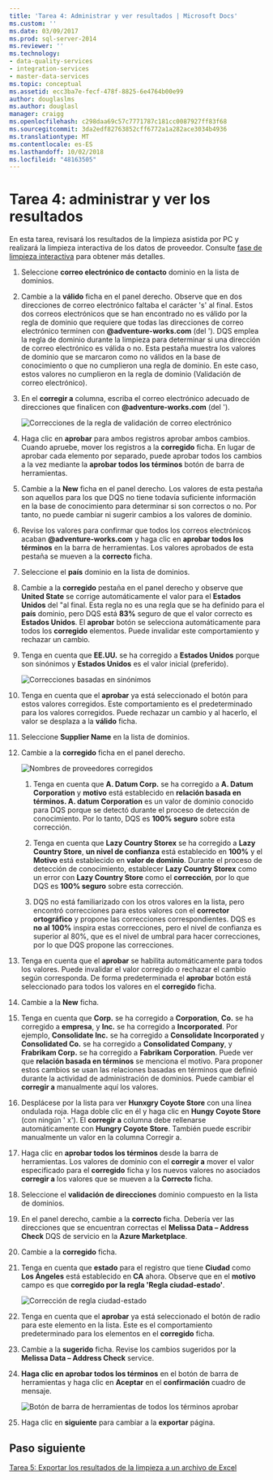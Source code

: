 ```yaml
---
title: 'Tarea 4: Administrar y ver resultados | Microsoft Docs'
ms.custom: ''
ms.date: 03/09/2017
ms.prod: sql-server-2014
ms.reviewer: ''
ms.technology:
- data-quality-services
- integration-services
- master-data-services
ms.topic: conceptual
ms.assetid: ecc3ba7e-fecf-478f-8825-6e4764b00e99
author: douglaslms
ms.author: douglasl
manager: craigg
ms.openlocfilehash: c298daa69c57c7771787c181cc0087927ff83f68
ms.sourcegitcommit: 3da2edf82763852cff6772a1a282ace3034b4936
ms.translationtype: MT
ms.contentlocale: es-ES
ms.lasthandoff: 10/02/2018
ms.locfileid: "48163505"
---
```

# <a name="task-4-manaing-and-viewing-results"></a>Tarea 4: administrar y ver los resultados
  En esta tarea, revisará los resultados de la limpieza asistida por PC y realizará la limpieza interactiva de los datos de proveedor. Consulte [fase de limpieza interactiva](http://msdn.microsoft.com/library/hh213061.aspx#Interactive) para obtener más detalles.  
  
1.  Seleccione **correo electrónico de contacto** dominio en la lista de dominios.  
  
2.  Cambie a la **válido** ficha en el panel derecho. Observe que en dos direcciones de correo electrónico faltaba el carácter 's' al final. Estos dos correos electrónicos que se han encontrado no es válido por la regla de dominio que requiere que todas las direcciones de correo electrónico terminen con **@adventure-works.com** (del '). DQS emplea la regla de dominio durante la limpieza para determinar si una dirección de correo electrónico es válida o no. Esta pestaña muestra los valores de dominio que se marcaron como no válidos en la base de conocimiento o que no cumplieron una regla de dominio. En este caso, estos valores no cumplieron en la regla de dominio (Validación de correo electrónico).  
  
3.  En el **corregir a** columna, escriba el correo electrónico adecuado de direcciones que finalicen con **@adventure-works.com** (del ').  
  
     ![Correcciones de la regla de validación de correo electrónico](../../2014/tutorials/media/et-managingandviewingresults-01.jpg "correcciones de la regla de validación de correo electrónico")  
  
4.  Haga clic en **aprobar** para ambos registros aprobar ambos cambios. Cuando apruebe, mover los registros a la **corregido** ficha. En lugar de aprobar cada elemento por separado, puede aprobar todos los cambios a la vez mediante la **aprobar todos los términos** botón de barra de herramientas.  
  
5.  Cambie a la **New** ficha en el panel derecho. Los valores de esta pestaña son aquellos para los que DQS no tiene todavía suficiente información en la base de conocimiento para determinar si son correctos o no. Por tanto, no puede cambiar ni sugerir cambios a los valores de dominio.  
  
6.  Revise los valores para confirmar que todos los correos electrónicos acaban **@adventure-works.com** y haga clic en **aprobar todos los términos** en la barra de herramientas. Los valores aprobados de esta pestaña se mueven a la **correcto** ficha.  
  
7.  Seleccione el **país** dominio en la lista de dominios.  
  
8.  Cambie a la **corregido** pestaña en el panel derecho y observe que **United State** se corrige automáticamente el valor para el **Estados Unidos** del "al final. Esta regla no es una regla que se ha definido para el **país** dominio, pero DQS está **83%** seguro de que el valor correcto es **Estados Unidos**. El **aprobar** botón se selecciona automáticamente para todos los **corregido** elementos. Puede invalidar este comportamiento y rechazar un cambio.  
  
9. Tenga en cuenta que **EE.UU.** se ha corregido a **Estados Unidos** porque son sinónimos y **Estados Unidos** es el valor inicial (preferido).  
  
     ![Correcciones basadas en sinónimos](../../2014/tutorials/media/et-managingandviewingresults-02.jpg "correcciones basadas en sinónimos")  
  
10. Tenga en cuenta que el **aprobar** ya está seleccionado el botón para estos valores corregidos. Este comportamiento es el predeterminado para los valores corregidos. Puede rechazar un cambio y al hacerlo, el valor se desplaza a la **válido** ficha.  
  
11. Seleccione **Supplier Name** en la lista de dominios.  
  
12. Cambie a la **corregido** ficha en el panel derecho.  
  
     ![Nombres de proveedores corregidos](../../2014/tutorials/media/et-managingandviewingresults-03.jpg "nombres de proveedores corregidos")  
  
    1.  Tenga en cuenta que **A. Datum Corp.** se ha corregido a **A. Datum Corporation** y **motivo** está establecido en **relación basada en términos. A. datum Corporation** es un valor de dominio conocido para DQS porque se detectó durante el proceso de detección de conocimiento. Por lo tanto, DQS es **100% seguro** sobre esta corrección.  
  
    2.  Tenga en cuenta que **Lazy Country Storex** se ha corregido a **Lazy Country Store**, **un nivel de confianza** está establecido en **100%** y el  **Motivo** está establecido en **valor de dominio**. Durante el proceso de detección de conocimiento, establecer **Lazy Country Storex** como un error con **Lazy Country Store** como el **corrección**, por lo que DQS es **100% seguro** sobre esta corrección.  
  
    3.  DQS no está familiarizado con los otros valores en la lista, pero encontró correcciones para estos valores con el **corrector ortográfico** y propone las correcciones correspondientes. DQS es **no al 100%** inspira estas correcciones, pero el nivel de confianza es superior al 80%, que es el nivel de umbral para hacer correcciones, por lo que DQS propone las correcciones.  
  
13. Tenga en cuenta que el **aprobar** se habilita automáticamente para todos los valores. Puede invalidar el valor corregido o rechazar el cambio según corresponda. De forma predeterminada el **aprobar** botón está seleccionado para todos los valores en el **corregido** ficha.  
  
14. Cambie a la **New** ficha.  
  
15. Tenga en cuenta que **Corp.** se ha corregido a **Corporation**, **Co.** se ha corregido a **empresa**, y **Inc.** se ha corregido a **Incorporated**. Por ejemplo, **Consolidate Inc.** se ha corregido a **Consolidate Incorporated** y **Consolidated Co.** se ha corregido a **Consolidated Company**, y **Frabrikam Corp.** se ha corregido a **Fabrikam Corporation**.  Puede ver que **relación basada en términos** se menciona el motivo. Para proponer estos cambios se usan las relaciones basadas en términos que definió durante la actividad de administración de dominios. Puede cambiar el **corregir a** manualmente aquí los valores.  
  
16. Desplácese por la lista para ver **Hunxgry Coyote Store** con una línea ondulada roja. Haga doble clic en él y haga clic en **Hungy Coyote Store** (con ningún ' x'). El **corregir a** columna debe rellenarse automáticamente con **Hungry Coyote Store**. También puede escribir manualmente un valor en la columna Corregir a.  
  
17. Haga clic en **aprobar todos los términos** desde la barra de herramientas. Los valores de dominio con el **corregir a** mover el valor especificado para el **corregido** ficha y los nuevos valores no asociados **corregir a** los valores que se mueven a la  **Correcto** ficha.  
  
18. Seleccione el **validación de direcciones** dominio compuesto en la lista de dominios.  
  
19. En el panel derecho, cambie a la **correcto** ficha. Debería ver las direcciones que se encuentran correctas el **Melissa Data – Address Check** DQS de servicio en la **Azure Marketplace**.  
  
20. Cambie a la **corregido** ficha.  
  
21. Tenga en cuenta que **estado** para el registro que tiene **Ciudad** como **Los Ángeles** está establecido en **CA** ahora. Observe que en el **motivo** campo es que **corregido por la regla 'Regla ciudad-estado'**.  
  
     ![Corrección de regla ciudad-estado](../../2014/tutorials/media/et-managingandviewingresults-04.jpg "corrección a la regla Ciudad-Estado")  
  
22. Tenga en cuenta que el **aprobar** ya está seleccionado el botón de radio para este elemento en la lista. Este es el comportamiento predeterminado para los elementos en el **corregido** ficha.  
  
23. Cambie a la **sugerido** ficha. Revise los cambios sugeridos por la **Melissa Data – Address Check** service.  
  
24. **Haga clic en aprobar todos los términos** en el botón de barra de herramientas y haga clic en **Aceptar** en el **confirmación** cuadro de mensaje.  
  
     ![Botón de barra de herramientas de todos los términos aprobar](../../2014/tutorials/media/et-managingandviewingresults-05.jpg "aprobar el botón de barra de herramientas de todos los términos")  
  
25. Haga clic en **siguiente** para cambiar a la **exportar** página.  
  
## <a name="next-step"></a>Paso siguiente  
 [Tarea 5: Exportar los resultados de la limpieza a un archivo de Excel](../../2014/tutorials/task-5-exporting-cleansing-results-to-an-excel-file.md)  
  
  
